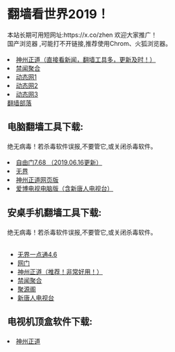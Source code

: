 # 翻墙看世界2019！
<div>本站长期可用短网址:https://x.co/zhen 欢迎大家推广！</div>
<div>国产浏览器 ,可能打不开链接,推荐使用Chrom、火狐浏览器。</div>
<div><BR></div>
<li><font class="ws11"><a href="https://github.com/Synchunk/www/blob/master/README.md#2" title="" target="_blank">神州正道（直接看新闻，翻墙工具多，更新及时！）</a></font></li>
  
<li><font class="ws11"><a href="https://github.com/gfw-breaker/banned-news/blob/master/README.md" title="" target="_blank">禁闻聚合</a></font></li  

<UL>  
<li><font class="ws11"><a href="http://t.cn/Efx2adY" title="" target="_blank">动态网1</a></font></li  
<UL>   
<li><font class="ws11"><a href="https://x.co/3999" title="" target="_blank">动态网2</a></font></li  
<UL>   
<li><font class="ws11"><a href="http://t.cn/Ei4PkYE" title="" target="_blank">动态网3</a></font></li  
<li><font class="ws11"><a href="https://github.com/osurf/osurf/blob/master/README.md" title="" target="_blank">翻墙部落</a></font></li>
<h2><p><strong>电脑翻墙工具下载:</strong></p></h2>
<div>绝无病毒！若杀毒软件误报,不要管它,或关闭杀毒软件。 </div>
<div><BR></div>
<li><font class="ws11"><a href="https://raw.githubusercontent.com/freegate-release/website/gh-pages/files/fgp.zip" title="" target="_blank">自由门7.68 （2019.06.16更新）</a></font></li>
<li><font class="ws11"><a href="https://raw.githubusercontent.com/wujieliulan/download/master/u.zip" title="" target="_blank">无界</a></font></li>  
<li><font class="ws11"><a href="https://raw.githubusercontent.com/szzd1/szzd1.github.io/master/szzd/szzdogate.rar" title="" target="_blank">神州正道网页版</a></font></li>   
<li><font class="ws11"><a href="https://raw.githubusercontent.com/osurf/osurf/master/iPPOTV.rar" title="" target="_blank">爱博电视电脑版（含新唐人电视台）</a></font></li>

</UL>
<p><a </p>
</UL>
<h2><p><strong>安桌手机翻墙工具下载:</strong></p></h2>
<div>绝无病毒！若杀毒软件误报,不要管它,或关闭杀毒软件。 </div>
<div><BR></div>
<UL>
<li><font class="ws11"><a href="https://raw.githubusercontent.com/zh99/fanqiang/master/um.apk?raw=true" title="" target="_blank">无界一点通4.6</a></font></li>
<li><font class="ws11"><a href="https://raw.githubusercontent.com/oGate2/up/master/oGate.ap?raw=true" title="" target="_blank">网门</a></font></li>
<li><font class="ws11"><a href="https://raw.githubusercontent.com/SzzdOgate/update/master/extras/SzzdOgate.apk?raw=true" title="" target="_blank">神州正道（推荐！非常好用！）</a></font></li>
<li><font class="ws11"><a href="https://raw.githubusercontent.com/gfw-breaker/bn-android/master/resource/banned-news.apk?raw=true" title="" target="_blank">禁闻聚合</a></font></li>  
<li><font class="ws11"><a href="https://raw.githubusercontent.com/dtw9/jyg/master/jyg.apk?raw=true" title="" target="_blank">聚源阁</a></font></li>
<li><font class="ws11"><a href="https://raw.githubusercontent.com/osurf/osurf/master/iNTD_TV.apk?raw=true" title="" target="_blank">新唐人电视台</a></font></li>
</UL>
<h2><p><strong>电视机顶盒软件下载:</strong></p></h2>
<li><font class="ws11"><a href="https://raw.githubusercontent.com/SzzdOgate/update/master/extras/SzzdOgateTV.apk?raw=true" title="" target="_blank">神州正道</a></font></li>  
